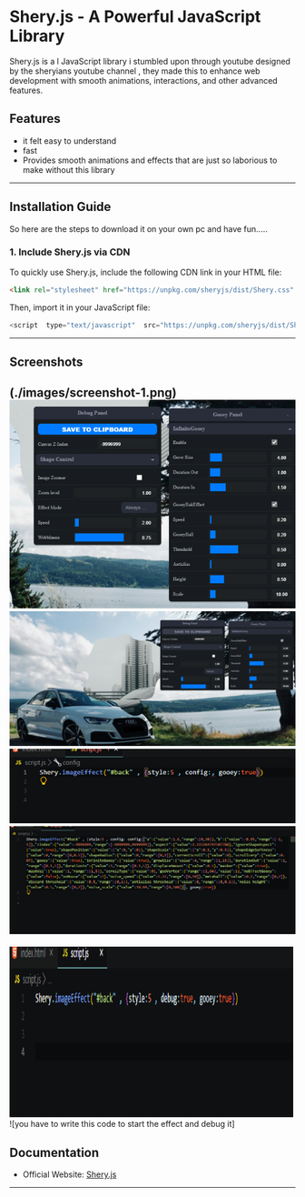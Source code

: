 # Shery.js - A Powerful JavaScript Library

Shery.js is a l JavaScript library i stumbled upon through youtube designed by the sheryians youtube channel , they made this to enhance web development with smooth animations, interactions, and other advanced features.

## Features
- it felt easy to understand
- fast
- Provides smooth animations and effects that are just so 
laborious to make without this library

---

## Installation Guide
So here are the steps to download it on your own pc and have fun.....

### 1. Include Shery.js via CDN
To quickly use Shery.js, include the following CDN link in your HTML file:
```html just above your style.css file
<link rel="stylesheet" href="https://unpkg.com/sheryjs/dist/Shery.css" />
```

Then, import it in your JavaScript file:
```js just above body tag
<script  type="text/javascript"  src="https://unpkg.com/sheryjs/dist/Shery.js"></script> 
```

---

## Screenshots
(./images/screenshot-1.png)
![Shery.js Animation Example](./images/screenshot-4.png)
![this is a debugger that comes with the shery js itself you can customize the effect according to your need from this debug panel and then you can copy the settings to the clipboard..](./images/screenshot-5.png)
![after you get your desired effect write this](./images/screenshot-2.png)
![then copy the complete text in the cofig area to apply the effect to the webpage.](./images/screenshot-3.png)
---


<img src="images/screenshot-1.png" alt="sc" width="500" height="300">![you have to write this code to start the effect and debug it]

## Documentation

- Official Website: [Shery.js]([https://sheryjs.com](https://www.npmjs.com/package/sheryjs))

---



